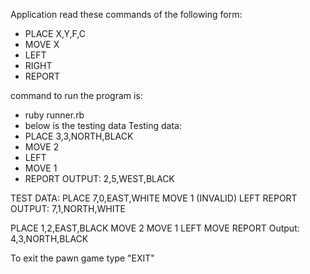 Application read these commands of the following form:
- PLACE X,Y,F,C
- MOVE X
- LEFT
- RIGHT
- REPORT

command to run the program is:
- ruby runner.rb
- below is the testing data
Testing data: 
- PLACE 3,3,NORTH,BLACK
- MOVE 2
- LEFT
- MOVE 1
- REPORT
OUTPUT: 2,5,WEST,BLACK

TEST DATA:
PLACE 7,0,EAST,WHITE
MOVE 1 (INVALID)
LEFT
REPORT
OUTPUT: 7,1,NORTH,WHITE

PLACE 1,2,EAST,BLACK
MOVE 2
MOVE 1
LEFT
MOVE
REPORT
Output: 4,3,NORTH,BLACK

To exit the pawn game type "EXIT"
